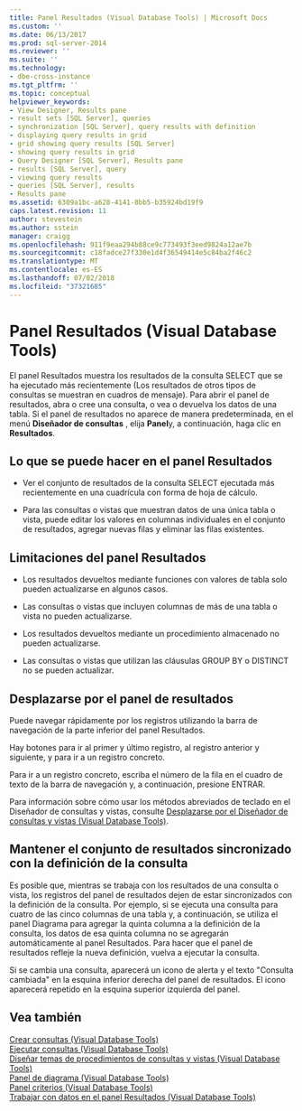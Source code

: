 ```yaml
---
title: Panel Resultados (Visual Database Tools) | Microsoft Docs
ms.custom: ''
ms.date: 06/13/2017
ms.prod: sql-server-2014
ms.reviewer: ''
ms.suite: ''
ms.technology:
- dbe-cross-instance
ms.tgt_pltfrm: ''
ms.topic: conceptual
helpviewer_keywords:
- View Designer, Results pane
- result sets [SQL Server], queries
- synchronization [SQL Server], query results with definition
- displaying query results in grid
- grid showing query results [SQL Server]
- showing query results in grid
- Query Designer [SQL Server], Results pane
- results [SQL Server], query
- viewing query results
- queries [SQL Server], results
- Results pane
ms.assetid: 6309a1bc-a628-4141-8bb5-b35924bd19f9
caps.latest.revision: 11
author: stevestein
ms.author: sstein
manager: craigg
ms.openlocfilehash: 911f9eaa294b88ce9c773493f3eed9824a12ae7b
ms.sourcegitcommit: c18fadce27f330e1d4f36549414e5c84ba2f46c2
ms.translationtype: MT
ms.contentlocale: es-ES
ms.lasthandoff: 07/02/2018
ms.locfileid: "37321685"
---
```

# <a name="results-pane-visual-database-tools"></a>Panel Resultados (Visual Database Tools)
  El panel Resultados muestra los resultados de la consulta SELECT que se ha ejecutado más recientemente (Los resultados de otros tipos de consultas se muestran en cuadros de mensaje). Para abrir el panel de resultados, abra o cree una consulta, o vea o devuelva los datos de una tabla. Si el panel de resultados no aparece de manera predeterminada, en el menú **Diseñador de consultas** , elija **Panel**y, a continuación, haga clic en **Resultados**.  
  
## <a name="what-you-can-do-in-the-results-pane"></a>Lo que se puede hacer en el panel Resultados  
  
-   Ver el conjunto de resultados de la consulta SELECT ejecutada más recientemente en una cuadrícula con forma de hoja de cálculo.  
  
-   Para las consultas o vistas que muestran datos de una única tabla o vista, puede editar los valores en columnas individuales en el conjunto de resultados, agregar nuevas filas y eliminar las filas existentes.  
  
## <a name="limitations-in-the-results-pane"></a>Limitaciones del panel Resultados  
  
-   Los resultados devueltos mediante funciones con valores de tabla solo pueden actualizarse en algunos casos.  
  
-   Las consultas o vistas que incluyen columnas de más de una tabla o vista no pueden actualizarse.  
  
-   Los resultados devueltos mediante un procedimiento almacenado no pueden actualizarse.  
  
-   Las consultas o vistas que utilizan las cláusulas GROUP BY o DISTINCT no se pueden actualizar.  
  
## <a name="navigating-in-the-results-pane"></a>Desplazarse por el panel de resultados  
 Puede navegar rápidamente por los registros utilizando la barra de navegación de la parte inferior del panel Resultados.  
  
 Hay botones para ir al primer y último registro, al registro anterior y siguiente, y para ir a un registro concreto.  
  
 Para ir a un registro concreto, escriba el número de la fila en el cuadro de texto de la barra de navegación y, a continuación, presione ENTRAR.  
  
 Para información sobre cómo usar los métodos abreviados de teclado en el Diseñador de consultas y vistas, consulte [Desplazarse por el Diseñador de consultas y vistas &#40;Visual Database Tools&#41;](visual-database-tools.md).  
  
## <a name="keeping-the-results-set-synchronized-with-the-query-definition"></a>Mantener el conjunto de resultados sincronizado con la definición de la consulta  
 Es posible que, mientras se trabaja con los resultados de una consulta o vista, los registros del panel de resultados dejen de estar sincronizados con la definición de la consulta. Por ejemplo, si se ejecuta una consulta para cuatro de las cinco columnas de una tabla y, a continuación, se utiliza el panel Diagrama para agregar la quinta columna a la definición de la consulta, los datos de esa quinta columna no se agregarán automáticamente al panel Resultados. Para hacer que el panel de resultados refleje la nueva definición, vuelva a ejecutar la consulta.  
  
 Si se cambia una consulta, aparecerá un icono de alerta y el texto "Consulta cambiada" en la esquina inferior derecha del panel de resultados. El icono aparecerá repetido en la esquina superior izquierda del panel.  
  
## <a name="see-also"></a>Vea también  
 [Crear consultas &#40;Visual Database Tools&#41;](create-queries-visual-database-tools.md)   
 [Ejecutar consultas &#40;Visual Database Tools&#41;](run-queries-visual-database-tools.md)   
 [Diseñar temas de procedimientos de consultas y vistas &#40;Visual Database Tools&#41;](design-queries-and-views-how-to-topics-visual-database-tools.md)   
 [Panel de diagrama &#40;Visual Database Tools&#41;](diagram-pane-visual-database-tools.md)   
 [Panel criterios &#40;Visual Database Tools&#41;](criteria-pane-visual-database-tools.md)   
 [Trabajar con datos en el panel Resultados &#40;Visual Database Tools&#41;](results-pane-visual-database-tools.md)  
  
  
